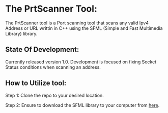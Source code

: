 <h1>The PrtScanner Tool:</h1>
<p>The PrtScanner tool is a Port scanning tool that scans any valid Ipv4 Address or URL  writtin in C++ using the SFML (Simple and Fast Multimedia Library) library. </p>

<h2>State Of Development:</h2>
<p>Currently released version 1.0. Development is focused on fixing Socket Status conditions when scanning an address.</p>

<h2>How to Utilize tool: </h2>
<p>Step 1: Clone the repo to your desired location.</p>
<p>Step 2: Ensure to download the SFML library to your computer from <a href='https://www.sfml-dev.org/download/'> here</a>.</p>
